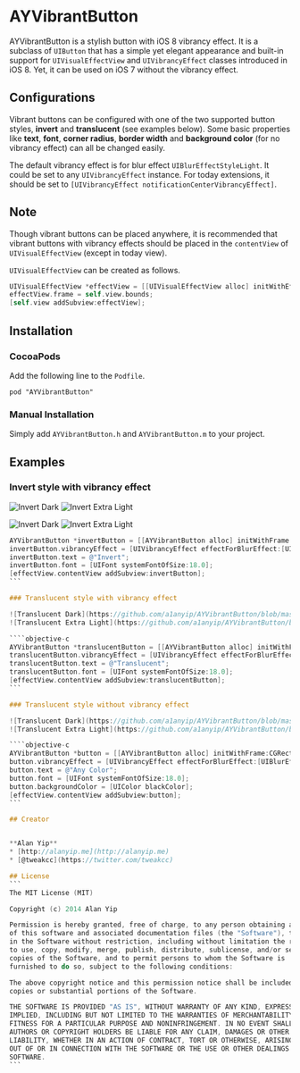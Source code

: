 AYVibrantButton
===============

AYVibrantButton is a stylish button with iOS 8 vibrancy effect. It is a subclass of `UIButton` that has a simple yet elegant appearance and built-in support for `UIVisualEffectView` and `UIVibrancyEffect` classes introduced in iOS 8. Yet, it can be used on iOS 7 without the vibrancy effect.

## Configurations

Vibrant buttons can be configured with one of the two supported button styles, **invert** and **translucent** (see examples below). Some basic properties like **text**, **font**, **corner radius**, **border width** and **background color** (for no vibrancy effect) can all be changed easily.

The default vibrancy effect is for blur effect `UIBlurEffectStyleLight`. It could be set to any `UIVibrancyEffect` instance. For today extensions, it should be set to `[UIVibrancyEffect notificationCenterVibrancyEffect]`.

## Note

Though vibrant buttons can be placed anywhere, it is recommended that vibrant buttons with vibrancy effects should be placed in the `contentView` of `UIVisualEffectView` (except in today view).

`UIVisualEffectView` can be created as follows.

```objective-c
UIVisualEffectView *effectView = [[UIVisualEffectView alloc] initWithEffect:[UIBlurEffect effectWithStyle:UIBlurEffectStyleExtraLight]];
effectView.frame = self.view.bounds;
[self.view addSubview:effectView];
```

## Installation

### CocoaPods

Add the following line to the `Podfile`.

```
pod "AYVibrantButton"
```

### Manual Installation

Simply add `AYVibrantButton.h` and `AYVibrantButton.m` to your project.

## Examples

### Invert style with vibrancy effect

![Invert Dark](https://github.com/a1anyip/AYVibrantButton/blob/master/Readme/invert2-dark.gif?raw=true)
![Invert Extra Light](https://github.com/a1anyip/AYVibrantButton/blob/master/Readme/invert2-extralight.gif?raw=true)

![Invert Dark](https://github.com/a1anyip/AYVibrantButton/blob/master/Readme/invert-dark.gif?raw=true)
![Invert Extra Light](https://github.com/a1anyip/AYVibrantButton/blob/master/Readme/invert-extralight.gif?raw=true)

````objective-c
AYVibrantButton *invertButton = [[AYVibrantButton alloc] initWithFrame:CGRectZero style:AYVibrantButtonStyleInvert];
invertButton.vibrancyEffect = [UIVibrancyEffect effectForBlurEffect:[UIBlurEffect effectWithStyle:UIBlurEffectStyleExtraLight]];
invertButton.text = @"Invert";
invertButton.font = [UIFont systemFontOfSize:18.0];
[effectView.contentView addSubview:invertButton];
```

### Translucent style with vibrancy effect

![Translucent Dark](https://github.com/a1anyip/AYVibrantButton/blob/master/Readme/translucent-dark.gif?raw=true)
![Translucent Extra Light](https://github.com/a1anyip/AYVibrantButton/blob/master/Readme/translucent-extralight.gif?raw=true)

````objective-c
AYVibrantButton *translucentButton = [[AYVibrantButton alloc] initWithFrame:CGRectZero style:AYVibrantButtonStyleTranslucent];
translucentButton.vibrancyEffect = [UIVibrancyEffect effectForBlurEffect:[UIBlurEffect effectWithStyle:UIBlurEffectStyleExtraLight]];
translucentButton.text = @"Translucent";
translucentButton.font = [UIFont systemFontOfSize:18.0];
[effectView.contentView addSubview:translucentButton];
```

### Translucent style without vibrancy effect

![Translucent Dark](https://github.com/a1anyip/AYVibrantButton/blob/master/Readme/anycolor-dark.gif?raw=true)
![Translucent Extra Light](https://github.com/a1anyip/AYVibrantButton/blob/master/Readme/anycolor-extralight.gif?raw=true)

````objective-c
AYVibrantButton *button = [[AYVibrantButton alloc] initWithFrame:CGRectZero style:AYVibrantButtonStyleTranslucent];
button.vibrancyEffect = [UIVibrancyEffect effectForBlurEffect:[UIBlurEffect effectWithStyle:UIBlurEffectStyleExtraLight]];
button.text = @"Any Color";
button.font = [UIFont systemFontOfSize:18.0];
button.backgroundColor = [UIColor blackColor];
[effectView.contentView addSubview:button];
```

## Creator


**Alan Yip**
* [http://alanyip.me](http://alanyip.me)
* [@tweakcc](https://twitter.com/tweakcc)

## License
```
The MIT License (MIT)

Copyright (c) 2014 Alan Yip

Permission is hereby granted, free of charge, to any person obtaining a copy
of this software and associated documentation files (the "Software"), to deal
in the Software without restriction, including without limitation the rights
to use, copy, modify, merge, publish, distribute, sublicense, and/or sell
copies of the Software, and to permit persons to whom the Software is
furnished to do so, subject to the following conditions:

The above copyright notice and this permission notice shall be included in all
copies or substantial portions of the Software.

THE SOFTWARE IS PROVIDED "AS IS", WITHOUT WARRANTY OF ANY KIND, EXPRESS OR
IMPLIED, INCLUDING BUT NOT LIMITED TO THE WARRANTIES OF MERCHANTABILITY,
FITNESS FOR A PARTICULAR PURPOSE AND NONINFRINGEMENT. IN NO EVENT SHALL THE
AUTHORS OR COPYRIGHT HOLDERS BE LIABLE FOR ANY CLAIM, DAMAGES OR OTHER
LIABILITY, WHETHER IN AN ACTION OF CONTRACT, TORT OR OTHERWISE, ARISING FROM,
OUT OF OR IN CONNECTION WITH THE SOFTWARE OR THE USE OR OTHER DEALINGS IN THE
SOFTWARE.
```